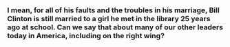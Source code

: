 ### I mean, for all of his faults and the troubles in his marriage, Bill Clinton is still married to a girl he met in the library 25 years ago at school. Can we say that about many of our other leaders today in America, including on the right wing?